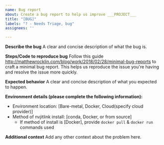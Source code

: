 ```yaml
---
name: Bug report
about: Create a bug report to help us improve ___PROJECT___
title: "[BUG]"
labels: "? - Needs Triage, bug"
assignees: ''

---
```


**Describe the bug**
A clear and concise description of what the bug is.

**Steps/Code to reproduce bug**
Follow this guide http://matthewrocklin.com/blog/work/2018/02/28/minimal-bug-reports to craft a minimal bug report. This helps us reproduce the issue you're having and resolve the issue more quickly.

**Expected behavior**
A clear and concise description of what you expected to happen.

**Environment details (please complete the following information):**
 - Environment location: [Bare-metal, Docker, Cloud(specify cloud provider)]
 - Method of nvjitlink install: [conda, Docker, or from source]
   - If method of install is [Docker], provide `docker pull` & `docker run` commands used
 

**Additional context**
Add any other context about the problem here.
